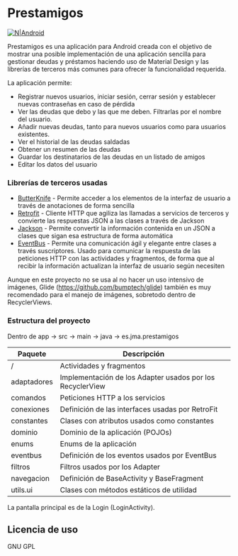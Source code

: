 # Prestamigos

[![N|Android](https://www.android.com/static/2016/img/logo-android-green_2x.png)]()

Prestamigos es una aplicación para Android creada con el objetivo de mostrar una posible implementación de una aplicación sencilla para gestionar deudas y préstamos haciendo uso de Material Design y las librerías de terceros más comunes para ofrecer la funcionalidad requerida.

La aplicación permite:

  - Registrar nuevos usuarios, iniciar sesión, cerrar sesión y establecer nuevas contraseñas en caso de pérdida
  - Ver las deudas que debo y las que me deben. Filtrarlas por el nombre del usuario.
  - Añadir nuevas deudas, tanto para nuevos usuarios como para usuarios existentes.
  - Ver el historial de las deudas saldadas
  - Obtener un resumen de las deudas
  - Guardar los destinatarios de las deudas en un listado de amigos
  - Editar los datos del usuario

### Librerías de terceros usadas

* [ButterKnife](http://jakewharton.github.io/butterknife/) - Permite acceder a los elementos de la interfaz de usuario a través de anotaciones de forma sencilla
* [Retrofit](http://square.github.io/retrofit/) - Cliente HTTP que agiliza las llamadas a servicios de terceros y convierte las respuestas JSON a las clases a través de Jackson
* [Jackson](https://github.com/FasterXML/jackson) - Permite convertir la información contenida en un JSON a clases que sigan esa estructura de forma automática
* [EventBus](https://github.com/greenrobot/EventBus) - Permite una comunicación ágil y elegante entre clases a través suscriptores. Usado para comunicar la respuesta de las peticiones HTTP con las actividades y fragmentos, de forma que al recibir la información actualizan la interfaz de usuario según necesiten

Aunque en este proyecto no se usa al no hacer un uso intensivo de imágenes, Glide (https://github.com/bumptech/glide) también es muy recomendado para el manejo de imágenes, sobretodo dentro de RecyclerViews.

### Estructura del proyecto

Dentro de app -> src -> main -> java -> es.jma.prestamigos

| Paquete | Descripción |
| ------ | ------ |
| / | Actividades y fragmentos|
| adaptadores | Implementación de los Adapter usados por los RecyclerView|
| comandos | Peticiones HTTP a los servicios|
| conexiones | Definición de las interfaces usadas por RetroFit|
| constantes | Clases con atributos usados como constantes|
| dominio | Dominio de la aplicación (POJOs) |
| enums | Enums de la aplicación |
| eventbus | Definición de los eventos usados por EventBus |
| filtros | Filtros usados por los Adapter |
| navegacion | Definición de BaseActivity y BaseFragment |
| utils.ui | Clases con métodos estáticos de utilidad |


La pantalla principal es de la Login (LoginActivity).

Licencia de uso
----

GNU GPL


